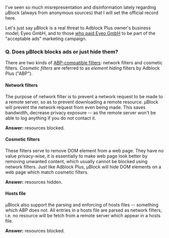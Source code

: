 I've seen so much misrepresentation and disinformation lately regarding µBlock (always from anonymous sources) that I will set the official record here.

Let's just say µBlock is a real threat to Adblock Plus owner's business model, Eyeo GmbH, and to those [who paid Eyeo GmbH](http://9to5google.com/2015/02/02/google-along-with-amazon-microsoft-reportedly-paying-adblock-to-unblock-ads/) to be part of the "acceptable ads" marketing campaign.

### Q. Does µBlock blocks ads or just hide them?

There are two kinds of [ABP-compatible filters](https://adblockplus.org/en/filters): network filters and cosmetic filters. _Cosmetic filters_ are referred to as _element hiding_ filters by Adblock Plus ("ABP").

#### Network filters

The purpose of network filter is to prevent a network request to be made to a remote server, so as to prevent downloading a remote resource. µBlock will prevent the network request from even being made. This saves bandwidth, decrease privacy exposure -- as the remote server won't be able to log anything if you do not contact it.

**Answer:** resources blocked.

#### Cosmetic filters

These filters serve to remove DOM element from a web page. They have no value privacy-wise, it is essentially to make web page look better by removing unwanted content, which usually cannot be blocked using network filters. Just like Adblock Plus, µBlock will hide DOM elements on a web page which match cosmetic filters.

**Answer:** resources hidden.

#### Hosts file

µBlock also support the parsing and enforcing of hosts files -- something which ABP does not. All entries in a hosts file are parsed as network filters, i.e. no resource will be fetch from a remote server which appear in a hosts file.

**Answer:** resources blocked.
